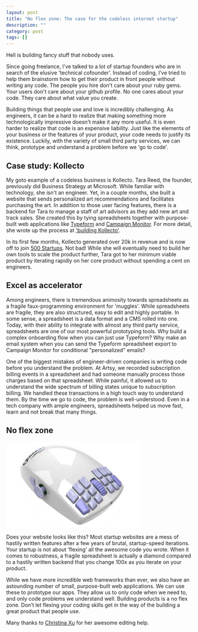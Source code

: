 ```yaml
---
layout: post
title: "No flex zone: The case for the codeless internet startup"
description: ""
category: post
tags: []
---
```


Hell is building fancy stuff that nobody uses.

Since going freelance, I’ve talked to a lot of startup founders who are in search of the elusive 'technical cofounder'. Instead of coding, I’ve tried to help them brainstorm how to get their product in front people without writing any code. The people you hire don't care about your ruby gems. Your users don't care about your github profile. No one cares about your code. They care about what value you create.

Building things that people use and love is incredibly challenging. As engineers, it can be a hard to realize that making something more technologically impressive doesn't make it any more useful. It is even harder to realize that code is an expensive liability. Just like the elements of your business or the features of your product, your code needs to justify its existence. Luckily, with the variety of small third party services, we can think, prototype and understand a problem before we 'go to code'.

## Case study: Kollecto

My goto example of a codeless business is Kollecto. Tara Reed, the founder, previously did Business Strategy at Microsoft. While familiar with technology, she isn't an engineer. Yet, in a couple months, she built a website that sends personalized art recommendations and facilitates purchasing the art. In addition to those user facing features, there is a backend for Tara to manage a staff of art advisors as they add new art and track sales. She created this by tying spreadsheets together with purpose-built web applications like [Typeform](http://www.typeform.com) and [Campaign Monitor](https://www.campaignmonitor.com). For more detail, she wrote up the process at ['building Kollecto'](http://buildingkollecto.com/).

In its first few months, Kollecto generated over 20k in revenue and is now off to join [500 Startups](http://500.co/accelerator). Not bad! While she will eventually need to build her own tools to scale the product further, Tara got to her minimum viable product by iterating rapidly on her core product without spending a cent on engineers.

## Excel as accelerator

Among engineers, there is tremendous animosity towards spreadsheets as a fragile faux-programming environment for 'muggles'. While spreadsheets are fragile, they are also structured, easy to edit and highly portable. In some sense, a spreadsheet is a data format and a CMS rolled into one. Today, with their ability to integrate with almost any third party service, spreadsheets are one of our most powerful prototyping tools. Why build a complex onboarding flow when you can just use Typeform? Why make an email system when you can send the Typeform spreadsheet export to Campaign Monitor for conditional "personalized" emails?

One of the biggest mistakes of engineer-driven companies is writing code before you understand the problem. At Artsy, we recorded subscription billing events in a spreadsheet and had someone manually process those charges based on that spreadsheet. While painful, it allowed us to understand the wide spectrum of billing states unique to subscription billing. We handled these transactions in a high touch way to understand them. By the time we go to code, the problem is well-understood. Even in a tech company with ample engineers, spreadsheets helped us move fast, learn and not break that many things.

## No flex zone

<img src="/assets/images/mouse.jpg" style="width: 360px" />

Does your website looks like this? Most startup websites are a mess of hastily written features after a few years of brutal, startup-speed iterations. Your startup is not about ‘flexing’ all the awesome code you wrote. When it comes to robustness, a fragile spreadsheet is actually a diamond compared to a hastily written backend that you change 100x as you iterate on your product.

While we have more incredible web frameworks than ever, we also have an astounding number of small, purpose-built web applications. We can use these to prototype our apps. They allow us to only code when we need to, and only code problems we understand well. Building products is a no flex zone. Don’t let flexing your coding skills get in the way of the building a great product that people use.

Many thanks to [Christina Xu](https://twitter.com/xuhulk) for her awesome editing help.
